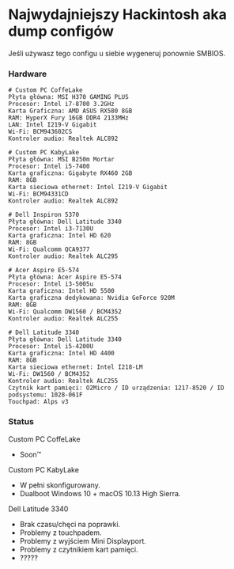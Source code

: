 # Najwydajniejszy Hackintosh aka dump configów
Jeśli używasz tego configu u siebie wygeneruj ponownie SMBIOS.

### Hardware

```
# Custom PC CoffeLake
Płyta główna: MSI H370 GAMING PLUS
Procesor: Intel i7-8700 3.2GHz
Karta Graficzna: AMD ASUS RX580 8GB
RAM: HyperX Fury 16GB DDR4 2133MHz
LAN: Intel I219-V Gigabit
Wi-Fi: BCM943602CS
Kontroler audio: Realtek ALC892
```
```
# Custom PC KabyLake
Płyta główna: MSI B250m Mortar
Procesor: Intel i5-7400
Karta graficzna: Gigabyte RX460 2GB
RAM: 8GB
Karta sieciowa ethernet: Intel I219-V Gigabit
Wi-Fi: BCM94331CD
Kontroler audio: Realtek ALC892
```
```
# Dell Inspiron 5370
Płyta główna: Dell Latitude 3340
Procesor: Intel i3-7130U
Karta graficzna: Intel HD 620
RAM: 8GB
Wi-Fi: Qualcomm QCA9377
Kontroler audio: Realtek ALC295
```
```
# Acer Aspire E5-574
Płyta główna: Acer Aspire E5-574
Procesor: Intel i3-5005u
Karta graficzna: Intel HD 5500
Karta graficzna dedykowana: Nvidia GeForce 920M
RAM: 8GB
Wi-Fi: Qualcomm DW1560 / BCM4352
Kontroler audio: Realtek ALC255
```
```
# Dell Latitude 3340
Płyta główna: Dell Latitude 3340
Procesor: Intel i5-4200U
Karta graficzna: Intel HD 4400
RAM: 8GB
Karta sieciowa ethernet: Intel I218-LM
Wi-Fi: DW1560 / BCM4352
Kontroler audio: Realtek ALC255
Czytnik kart pamięci: O2Micro / ID urządzenia: 1217-8520 / ID podsystemu: 1028-061F
Touchpad: Alps v3
```

### Status
Custom PC CoffeLake
+ Soon™


Custom PC KabyLake

+ W pełni skonfigurowany.
+ Dualboot Windows 10 + macOS 10.13 High Sierra.

Dell Latitude 3340

+ Brak czasu/chęci na poprawki.
+ Problemy z touchpadem.
+ Problemy z wyjściem Mini Displayport.
+ Problemy z czytnikiem kart pamięci.
+ ?????
